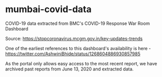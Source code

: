 # mumbai-covid-data
COVID-19 data extracted from BMC's COVID-19 Response War Room Dashboard

Source:
https://stopcoronavirus.mcgm.gov.in/key-updates-trends


One of the earliest references to this dashboard's availability is here - https://twitter.com/AshwiniBhide/status/1268604886930857985

As the portal only allows easy access to the most recent report, we have archived past reports from June 13, 2020 and extracted data.
